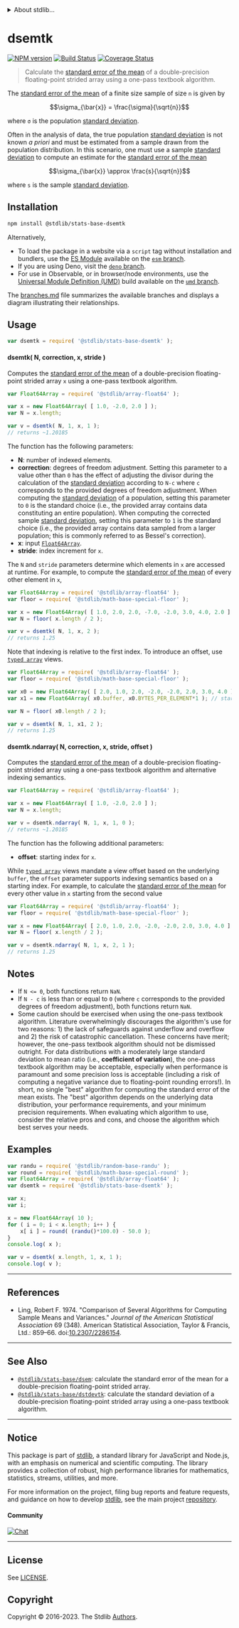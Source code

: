 <!--

@license Apache-2.0

Copyright (c) 2020 The Stdlib Authors.

Licensed under the Apache License, Version 2.0 (the "License");
you may not use this file except in compliance with the License.
You may obtain a copy of the License at

   http://www.apache.org/licenses/LICENSE-2.0

Unless required by applicable law or agreed to in writing, software
distributed under the License is distributed on an "AS IS" BASIS,
WITHOUT WARRANTIES OR CONDITIONS OF ANY KIND, either express or implied.
See the License for the specific language governing permissions and
limitations under the License.

-->


<details>
  <summary>
    About stdlib...
  </summary>
  <p>We believe in a future in which the web is a preferred environment for numerical computation. To help realize this future, we've built stdlib. stdlib is a standard library, with an emphasis on numerical and scientific computation, written in JavaScript (and C) for execution in browsers and in Node.js.</p>
  <p>The library is fully decomposable, being architected in such a way that you can swap out and mix and match APIs and functionality to cater to your exact preferences and use cases.</p>
  <p>When you use stdlib, you can be absolutely certain that you are using the most thorough, rigorous, well-written, studied, documented, tested, measured, and high-quality code out there.</p>
  <p>To join us in bringing numerical computing to the web, get started by checking us out on <a href="https://github.com/stdlib-js/stdlib">GitHub</a>, and please consider <a href="https://opencollective.com/stdlib">financially supporting stdlib</a>. We greatly appreciate your continued support!</p>
</details>

# dsemtk

[![NPM version][npm-image]][npm-url] [![Build Status][test-image]][test-url] [![Coverage Status][coverage-image]][coverage-url] <!-- [![dependencies][dependencies-image]][dependencies-url] -->

> Calculate the [standard error of the mean][standard-error] of a double-precision floating-point strided array using a one-pass textbook algorithm.

<section class="intro">

The [standard error of the mean][standard-error] of a finite size sample of size `n` is given by

<!-- <equation class="equation" label="eq:standard_error_of_the_mean" align="center" raw="\sigma_{\bar{x}} = \frac{\sigma}{\sqrt{n}}" alt="Equation for the standard error of the mean."> -->

```math
\sigma_{\bar{x}} = \frac{\sigma}{\sqrt{n}}
```

<!-- <div class="equation" align="center" data-raw-text="\sigma_{\bar{x}} = \frac{\sigma}{\sqrt{n}}" data-equation="eq:standard_error_of_the_mean">
    <img src="https://cdn.jsdelivr.net/gh/stdlib-js/stdlib@5801695664293426455789e96b013ef4320d0569/lib/node_modules/@stdlib/stats/base/dsemtk/docs/img/equation_standard_error_of_the_mean.svg" alt="Equation for the standard error of the mean.">
    <br>
</div> -->

<!-- </equation> -->

where `σ` is the population [standard deviation][standard-deviation].

Often in the analysis of data, the true population [standard deviation][standard-deviation] is not known _a priori_ and must be estimated from a sample drawn from the population distribution. In this scenario, one must use a sample [standard deviation][standard-deviation] to compute an estimate for the [standard error of the mean][standard-error]

<!-- <equation class="equation" label="eq:standard_error_of_the_mean_estimate" align="center" raw="\sigma_{\bar{x}} \approx \frac{s}{\sqrt{n}}" alt="Equation for estimating the standard error of the mean."> -->

```math
\sigma_{\bar{x}} \approx \frac{s}{\sqrt{n}}
```

<!-- <div class="equation" align="center" data-raw-text="\sigma_{\bar{x}} \approx \frac{s}{\sqrt{n}}" data-equation="eq:standard_error_of_the_mean_estimate">
    <img src="https://cdn.jsdelivr.net/gh/stdlib-js/stdlib@5801695664293426455789e96b013ef4320d0569/lib/node_modules/@stdlib/stats/base/dsemtk/docs/img/equation_standard_error_of_the_mean_estimate.svg" alt="Equation for estimating the standard error of the mean.">
    <br>
</div> -->

<!-- </equation> -->

where `s` is the sample [standard deviation][standard-deviation].

</section>

<!-- /.intro -->

<section class="installation">

## Installation

```bash
npm install @stdlib/stats-base-dsemtk
```

Alternatively,

-   To load the package in a website via a `script` tag without installation and bundlers, use the [ES Module][es-module] available on the [`esm` branch][esm-url].
-   If you are using Deno, visit the [`deno` branch][deno-url].
-   For use in Observable, or in browser/node environments, use the [Universal Module Definition (UMD)][umd] build available on the [`umd` branch][umd-url].

The [branches.md][branches-url] file summarizes the available branches and displays a diagram illustrating their relationships.

</section>

<section class="usage">

## Usage

```javascript
var dsemtk = require( '@stdlib/stats-base-dsemtk' );
```

#### dsemtk( N, correction, x, stride )

Computes the [standard error of the mean][standard-error] of a double-precision floating-point strided array `x` using a one-pass textbook algorithm.

```javascript
var Float64Array = require( '@stdlib/array-float64' );

var x = new Float64Array( [ 1.0, -2.0, 2.0 ] );
var N = x.length;

var v = dsemtk( N, 1, x, 1 );
// returns ~1.20185
```

The function has the following parameters:

-   **N**: number of indexed elements.
-   **correction**: degrees of freedom adjustment. Setting this parameter to a value other than `0` has the effect of adjusting the divisor during the calculation of the [standard deviation][standard-deviation] according to `N-c` where `c` corresponds to the provided degrees of freedom adjustment. When computing the [standard deviation][standard-deviation] of a population, setting this parameter to `0` is the standard choice (i.e., the provided array contains data constituting an entire population). When computing the corrected sample [standard deviation][standard-deviation], setting this parameter to `1` is the standard choice (i.e., the provided array contains data sampled from a larger population; this is commonly referred to as Bessel's correction).
-   **x**: input [`Float64Array`][@stdlib/array/float64].
-   **stride**: index increment for `x`.

The `N` and `stride` parameters determine which elements in `x` are accessed at runtime. For example, to compute the [standard error of the mean][standard-error] of every other element in `x`,

```javascript
var Float64Array = require( '@stdlib/array-float64' );
var floor = require( '@stdlib/math-base-special-floor' );

var x = new Float64Array( [ 1.0, 2.0, 2.0, -7.0, -2.0, 3.0, 4.0, 2.0 ] );
var N = floor( x.length / 2 );

var v = dsemtk( N, 1, x, 2 );
// returns 1.25
```

Note that indexing is relative to the first index. To introduce an offset, use [`typed array`][mdn-typed-array] views.

<!-- eslint-disable stdlib/capitalized-comments -->

```javascript
var Float64Array = require( '@stdlib/array-float64' );
var floor = require( '@stdlib/math-base-special-floor' );

var x0 = new Float64Array( [ 2.0, 1.0, 2.0, -2.0, -2.0, 2.0, 3.0, 4.0 ] );
var x1 = new Float64Array( x0.buffer, x0.BYTES_PER_ELEMENT*1 ); // start at 2nd element

var N = floor( x0.length / 2 );

var v = dsemtk( N, 1, x1, 2 );
// returns 1.25
```

#### dsemtk.ndarray( N, correction, x, stride, offset )

Computes the [standard error of the mean][standard-error] of a double-precision floating-point strided array using a one-pass textbook algorithm and alternative indexing semantics.

```javascript
var Float64Array = require( '@stdlib/array-float64' );

var x = new Float64Array( [ 1.0, -2.0, 2.0 ] );
var N = x.length;

var v = dsemtk.ndarray( N, 1, x, 1, 0 );
// returns ~1.20185
```

The function has the following additional parameters:

-   **offset**: starting index for `x`.

While [`typed array`][mdn-typed-array] views mandate a view offset based on the underlying `buffer`, the `offset` parameter supports indexing semantics based on a starting index. For example, to calculate the [standard error of the mean][standard-error] for every other value in `x` starting from the second value

```javascript
var Float64Array = require( '@stdlib/array-float64' );
var floor = require( '@stdlib/math-base-special-floor' );

var x = new Float64Array( [ 2.0, 1.0, 2.0, -2.0, -2.0, 2.0, 3.0, 4.0 ] );
var N = floor( x.length / 2 );

var v = dsemtk.ndarray( N, 1, x, 2, 1 );
// returns 1.25
```

</section>

<!-- /.usage -->

<section class="notes">

## Notes

-   If `N <= 0`, both functions return `NaN`.
-   If `N - c` is less than or equal to `0` (where `c` corresponds to the provided degrees of freedom adjustment), both functions return `NaN`.
-   Some caution should be exercised when using the one-pass textbook algorithm. Literature overwhelmingly discourages the algorithm's use for two reasons: 1) the lack of safeguards against underflow and overflow and 2) the risk of catastrophic cancellation. These concerns have merit; however, the one-pass textbook algorithm should not be dismissed outright. For data distributions with a moderately large standard deviation to mean ratio (i.e., **coefficient of variation**), the one-pass textbook algorithm may be acceptable, especially when performance is paramount and some precision loss is acceptable (including a risk of computing a negative variance due to floating-point rounding errors!). In short, no single "best" algorithm for computing the standard error of the mean exists. The "best" algorithm depends on the underlying data distribution, your performance requirements, and your minimum precision requirements. When evaluating which algorithm to use, consider the relative pros and cons, and choose the algorithm which best serves your needs.

</section>

<!-- /.notes -->

<section class="examples">

## Examples

<!-- eslint no-undef: "error" -->

```javascript
var randu = require( '@stdlib/random-base-randu' );
var round = require( '@stdlib/math-base-special-round' );
var Float64Array = require( '@stdlib/array-float64' );
var dsemtk = require( '@stdlib/stats-base-dsemtk' );

var x;
var i;

x = new Float64Array( 10 );
for ( i = 0; i < x.length; i++ ) {
    x[ i ] = round( (randu()*100.0) - 50.0 );
}
console.log( x );

var v = dsemtk( x.length, 1, x, 1 );
console.log( v );
```

</section>

<!-- /.examples -->

* * *

<section class="references">

## References

-   Ling, Robert F. 1974. "Comparison of Several Algorithms for Computing Sample Means and Variances." _Journal of the American Statistical Association_ 69 (348). American Statistical Association, Taylor & Francis, Ltd.: 859–66. doi:[10.2307/2286154][@ling:1974a].

</section>

<!-- /.references -->

<!-- Section for related `stdlib` packages. Do not manually edit this section, as it is automatically populated. -->

<section class="related">

* * *

## See Also

-   <span class="package-name">[`@stdlib/stats-base/dsem`][@stdlib/stats/base/dsem]</span><span class="delimiter">: </span><span class="description">calculate the standard error of the mean for a double-precision floating-point strided array.</span>
-   <span class="package-name">[`@stdlib/stats-base/dstdevtk`][@stdlib/stats/base/dstdevtk]</span><span class="delimiter">: </span><span class="description">calculate the standard deviation of a double-precision floating-point strided array using a one-pass textbook algorithm.</span>

</section>

<!-- /.related -->

<!-- Section for all links. Make sure to keep an empty line after the `section` element and another before the `/section` close. -->


<section class="main-repo" >

* * *

## Notice

This package is part of [stdlib][stdlib], a standard library for JavaScript and Node.js, with an emphasis on numerical and scientific computing. The library provides a collection of robust, high performance libraries for mathematics, statistics, streams, utilities, and more.

For more information on the project, filing bug reports and feature requests, and guidance on how to develop [stdlib][stdlib], see the main project [repository][stdlib].

#### Community

[![Chat][chat-image]][chat-url]

---

## License

See [LICENSE][stdlib-license].


## Copyright

Copyright &copy; 2016-2023. The Stdlib [Authors][stdlib-authors].

</section>

<!-- /.stdlib -->

<!-- Section for all links. Make sure to keep an empty line after the `section` element and another before the `/section` close. -->

<section class="links">

[npm-image]: http://img.shields.io/npm/v/@stdlib/stats-base-dsemtk.svg
[npm-url]: https://npmjs.org/package/@stdlib/stats-base-dsemtk

[test-image]: https://github.com/stdlib-js/stats-base-dsemtk/actions/workflows/test.yml/badge.svg?branch=v0.1.0
[test-url]: https://github.com/stdlib-js/stats-base-dsemtk/actions/workflows/test.yml?query=branch:v0.1.0

[coverage-image]: https://img.shields.io/codecov/c/github/stdlib-js/stats-base-dsemtk/main.svg
[coverage-url]: https://codecov.io/github/stdlib-js/stats-base-dsemtk?branch=main

<!--

[dependencies-image]: https://img.shields.io/david/stdlib-js/stats-base-dsemtk.svg
[dependencies-url]: https://david-dm.org/stdlib-js/stats-base-dsemtk/main

-->

[chat-image]: https://img.shields.io/gitter/room/stdlib-js/stdlib.svg
[chat-url]: https://app.gitter.im/#/room/#stdlib-js_stdlib:gitter.im

[stdlib]: https://github.com/stdlib-js/stdlib

[stdlib-authors]: https://github.com/stdlib-js/stdlib/graphs/contributors

[umd]: https://github.com/umdjs/umd
[es-module]: https://developer.mozilla.org/en-US/docs/Web/JavaScript/Guide/Modules

[deno-url]: https://github.com/stdlib-js/stats-base-dsemtk/tree/deno
[umd-url]: https://github.com/stdlib-js/stats-base-dsemtk/tree/umd
[esm-url]: https://github.com/stdlib-js/stats-base-dsemtk/tree/esm
[branches-url]: https://github.com/stdlib-js/stats-base-dsemtk/blob/main/branches.md

[stdlib-license]: https://raw.githubusercontent.com/stdlib-js/stats-base-dsemtk/main/LICENSE

[standard-error]: https://en.wikipedia.org/wiki/Standard_error

[standard-deviation]: https://en.wikipedia.org/wiki/Standard_deviation

[@stdlib/array/float64]: https://github.com/stdlib-js/array-float64

[mdn-typed-array]: https://developer.mozilla.org/en-US/docs/Web/JavaScript/Reference/Global_Objects/TypedArray

[@ling:1974a]: https://doi.org/10.2307/2286154

<!-- <related-links> -->

[@stdlib/stats/base/dsem]: https://github.com/stdlib-js/stats-base-dsem

[@stdlib/stats/base/dstdevtk]: https://github.com/stdlib-js/stats-base-dstdevtk

<!-- </related-links> -->

</section>

<!-- /.links -->
